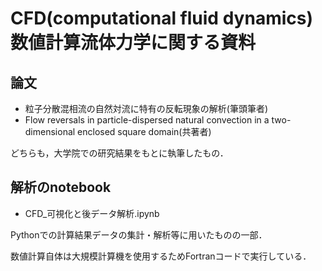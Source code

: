 # CFD(computational fluid dynamics)数値計算流体力学に関する資料

## 論文
* 粒子分散混相流の自然対流に特有の反転現象の解析(筆頭筆者)
* Flow reversals in particle-dispersed natural convection in a two-dimensional enclosed square domain(共著者)

どちらも，大学院での研究結果をもとに執筆したもの．

## 解析のnotebook 
* CFD_可視化と後データ解析.ipynb

Pythonでの計算結果データの集計・解析等に用いたものの一部．

数値計算自体は大規模計算機を使用するためFortranコードで実行している．


